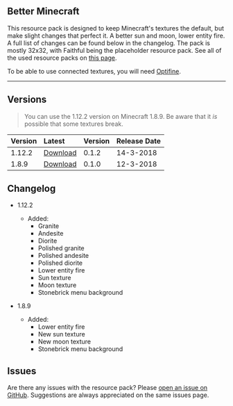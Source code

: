 ## Better Minecraft

This resource pack is designed to keep Minecraft's textures the default, but make slight changes that perfect it. A better sun and moon, lower entity fire. A full list of changes can be found below in the changelog. The pack is mostly 32x32, with Faithful being the placeholder resource pack. See all of the used resource packs on [this page](used-packs).

To be able to use connected textures, you will need [Optifine](https://optifine.net/downloads).

* * *

## Versions
> You can use the 1.12.2 version on Minecraft 1.8.9. Be aware that it _is_ possible that some textures break.

| Version | Latest   | Version | Release Date |
|:--------|:---------|:--------|:-------------|
| 1.12.2  | [Download](http://www.mediafire.com/file/gf5d4v52uvdu0z7/Better_Minecraft_1.12.2_v0.1.2.zip) | 0.1.2   | 14-3-2018    |
| 1.8.9   | [Download](http://www.mediafire.com/file/hqevh0gqkk3eoe9/Better%20Minecraft%201.8.9%20v0.1.0.zip) | 0.1.0   | 12-3-2018    |

## Changelog

- 1.12.2
  - Added:
      - Granite
      - Andesite
      - Diorite      
      - Polished granite
      - Polished andesite
      - Polished diorite
      - Lower entity fire
      - Sun texture
      - Moon texture
      - Stonebrick menu background
 
- 1.8.9
    - Added:
      - Lower entity fire
      - New sun texture
      - New moon texture
      - Stonebrick menu background


## Issues

Are there any issues with the resource pack? Please [open an issue on GitHub](https://github.com/lieuwe-berg/bmcpack/issues). Suggestions are always appreciated on the same issues page.

